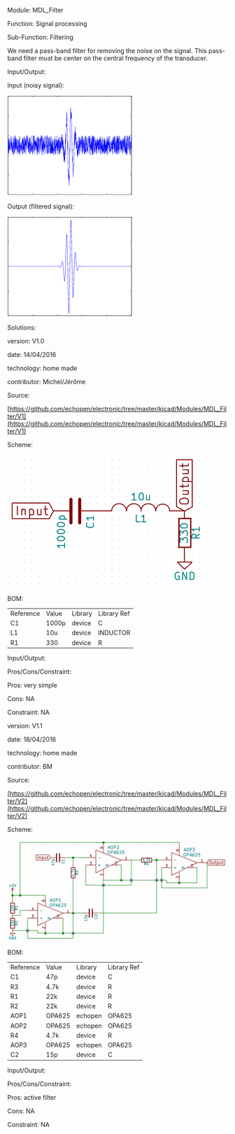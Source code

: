 Module: MDL_Filter

Function: Signal processing

Sub-Function: Filtering

We need a pass-band filter for removing the noise on the signal. This pass-band filter must be center on the central frequency of the transducer.

Input/Output:

Input (noisy signal):

![image alt text](image_0.png)

Output (filtered signal):

![image alt text](image_1.png)

Solutions: 

version: V1.0

date: 14/04/2016

technology: home made

contributor: Michel/Jérôme

Source:

[https://github.com/echopen/electronic/tree/master/kicad/Modules/MDL_Filter/V1](https://github.com/echopen/electronic/tree/master/kicad/Modules/MDL_Filter/V1)

Scheme:

![image alt text](image_2.png)

BOM:

<table>
  <tr>
    <td>Reference</td>
    <td>Value</td>
    <td>Library</td>
    <td>Library Ref</td>
  </tr>
  <tr>
    <td>C1</td>
    <td>1000p</td>
    <td>device</td>
    <td>C</td>
  </tr>
  <tr>
    <td>L1</td>
    <td>10u</td>
    <td>device</td>
    <td>INDUCTOR</td>
  </tr>
  <tr>
    <td>R1</td>
    <td>330</td>
    <td>device</td>
    <td>R</td>
  </tr>
</table>


Input/Output: 

Pros/Cons/Constraint: 

Pros: very simple

Cons: NA

Constraint: NA

version: V1.1

date: 18/04/2016

technology: home made

contributor: BM

Source:

[https://github.com/echopen/electronic/tree/master/kicad/Modules/MDL_Filter/V2](https://github.com/echopen/electronic/tree/master/kicad/Modules/MDL_Filter/V2)

Scheme:

![image alt text](image_3.png)

BOM:

<table>
  <tr>
    <td>Reference</td>
    <td>Value</td>
    <td>Library</td>
    <td>Library Ref</td>
  </tr>
  <tr>
    <td>C1</td>
    <td>47p</td>
    <td>device</td>
    <td>C</td>
  </tr>
  <tr>
    <td>R3</td>
    <td>4.7k</td>
    <td>device</td>
    <td>R</td>
  </tr>
  <tr>
    <td>R1</td>
    <td>22k</td>
    <td>device</td>
    <td>R</td>
  </tr>
  <tr>
    <td>R2</td>
    <td>22k</td>
    <td>device</td>
    <td>R</td>
  </tr>
  <tr>
    <td>AOP1</td>
    <td>OPA625</td>
    <td>echopen</td>
    <td>OPA625</td>
  </tr>
  <tr>
    <td>AOP2</td>
    <td>OPA625</td>
    <td>echopen</td>
    <td>OPA625</td>
  </tr>
  <tr>
    <td>R4</td>
    <td>4.7k</td>
    <td>device</td>
    <td>R</td>
  </tr>
  <tr>
    <td>AOP3</td>
    <td>OPA625</td>
    <td>echopen</td>
    <td>OPA625</td>
  </tr>
  <tr>
    <td>C2</td>
    <td>15p</td>
    <td>device</td>
    <td>C</td>
  </tr>
</table>


Input/Output: 

Pros/Cons/Constraint: 

Pros: active filter

Cons: NA

Constraint: NA

